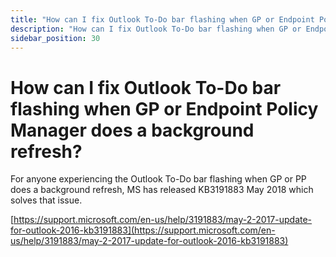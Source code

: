 ```yaml
---
title: "How can I fix Outlook To-Do bar flashing when GP or Endpoint Policy Manager does a background refresh?"
description: "How can I fix Outlook To-Do bar flashing when GP or Endpoint Policy Manager does a background refresh?"
sidebar_position: 30
---
```


# How can I fix Outlook To-Do bar flashing when GP or Endpoint Policy Manager does a background refresh?

For anyone experiencing the Outlook To-Do bar flashing when GP or PP does a background refresh, MS
has released KB3191883 May 2018 which solves that issue.

[https://support.microsoft.com/en-us/help/3191883/may-2-2017-update-for-outlook-2016-kb3191883](https://support.microsoft.com/en-us/help/3191883/may-2-2017-update-for-outlook-2016-kb3191883)
